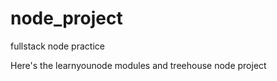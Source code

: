 # node_project
fullstack node practice

Here's the learnyounode modules
and treehouse node project

